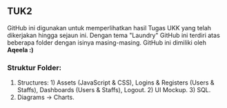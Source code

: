 ## TUK2
GitHub ini digunakan untuk memperlihatkan hasil Tugas UKK yang telah dikerjakan hingga sejaun ini. Dengan tema "Laundry" GitHub ini terdiri atas beberapa folder dengan isinya masing-masing. GitHub ini dimiliki oleh __Aqeela :)__

### Struktur Folder:
1. Structures: 1) Assets (JavaScript & CSS), Logins & Registers (Users & Staffs), Dashboards (Users & Staffs), Logout. 2) UI Mockup. 3) SQL.
4. Diagrams  → Charts.
